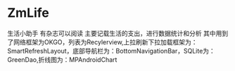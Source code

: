 # ZmLife
生活小助手
有杂志可以阅读
主要记载生活的支出，进行数据统计和分析
其中用到了网络框架为OKGO，列表为Recylerview,上拉刷新下拉加载框架为：SmartRefreshLayout，底部导航栏为：BottomNavigationBar，SQLite为：GreenDao,折线图为：MPAndroidChart
